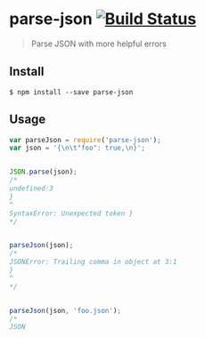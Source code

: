 # parse-json [![Build Status](https://travis-ci.org/sindresorhus/parse-json.svg?branch=master)](https://travis-ci.org/sindresorhus/parse-json)

> Parse JSON with more helpful errors


## Install

```
$ npm install --save parse-json
```


## Usage

```js
var parseJson = require('parse-json');
var json = '{\n\t"foo": true,\n}';


JSON.parse(json);
/*
undefined:3
}
^
SyntaxError: Unexpected token }
*/


parseJson(json);
/*
JSONError: Trailing comma in object at 3:1
}
^
*/


parseJson(json, 'foo.json');
/*
JSON
